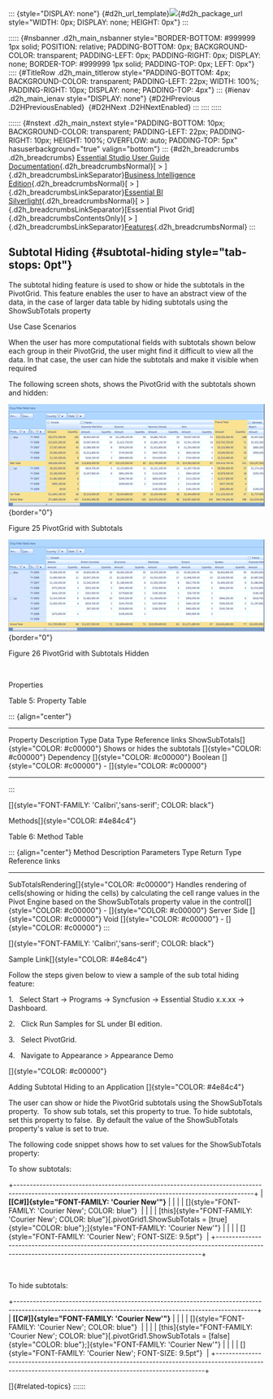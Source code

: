 ::: {style="DISPLAY: none"}
[](ms-xhelp:///?Id=d2h_url_template){#d2h_url_template}![](!package_url!){#d2h_package_url style="WIDTH: 0px; DISPLAY: none; HEIGHT: 0px"}
:::

::::: {#nsbanner .d2h_main_nsbanner style="BORDER-BOTTOM: #999999 1px solid; POSITION: relative; PADDING-BOTTOM: 0px; BACKGROUND-COLOR: transparent; PADDING-LEFT: 0px; PADDING-RIGHT: 0px; DISPLAY: none; BORDER-TOP: #999999 1px solid; PADDING-TOP: 0px; LEFT: 0px"}
:::: {#TitleRow .d2h_main_titlerow style="PADDING-BOTTOM: 4px; BACKGROUND-COLOR: transparent; PADDING-LEFT: 22px; WIDTH: 100%; PADDING-RIGHT: 10px; DISPLAY: none; PADDING-TOP: 4px"}
::: {#ienav .d2h_main_ienav style="DISPLAY: none"}
[](ms-xhelp:///?Id=8bf08545-6511-4807-b7ca-f94d8dfdbe7d){#D2HPrevious .D2HPreviousEnabled}  [](ms-xhelp:///?Id=382054d6-2696-4e95-ba7a-d4c769009264){#D2HNext .D2HNextEnabled}
:::
::::
:::::

:::::: {#nstext .d2h_main_nstext style="PADDING-BOTTOM: 10px; BACKGROUND-COLOR: transparent; PADDING-LEFT: 22px; PADDING-RIGHT: 10px; HEIGHT: 100%; OVERFLOW: auto; PADDING-TOP: 5px" hasuserbackground="true" valign="bottom"}
::: {#d2h_breadcrumbs .d2h_breadcrumbs}
[Essential Studio User Guide Documentation](ms-xhelp:///?Id=12457748-09e3-4d74-a240-8e049cedf030){.d2h_breadcrumbsNormal}[ \> ]{.d2h_breadcrumbsLinkSeparator}[Business Intelligence Edition](ms-xhelp:///?Id=fdf33dd8-62b2-47b9-ad7b-fc50e590bca5){.d2h_breadcrumbsNormal}[ \> ]{.d2h_breadcrumbsLinkSeparator}[Essential BI Silverlight](ms-xhelp:///?Id=c006b39c-6aa2-4637-b7de-3e7b6cb3f9f9){.d2h_breadcrumbsNormal}[ \> ]{.d2h_breadcrumbsLinkSeparator}[Essential Pivot Grid]{.d2h_breadcrumbsContentsOnly}[ \> ]{.d2h_breadcrumbsLinkSeparator}[Features](ms-xhelp:///?Id=9d7968f1-d52c-4e79-a6ae-fb01305e9f98){.d2h_breadcrumbsNormal}
:::

## Subtotal Hiding {#subtotal-hiding style="tab-stops: 0pt"}

The subtotal hiding feature is used to show or hide the subtotals in the PivotGrid. This feature enables the user to have an abstract view of the data, in the case of larger data table by hiding subtotals using the ShowSubTotals property

Use Case Scenarios

When the user has more computational fields with subtotals shown below each group in their PivotGrid, the user might find it difficult to view all the data. In that case, the user can hide the subtotals and make it visible when required

The following screen shots, shows the PivotGrid with the subtotals shown and hidden:

![Description: Description: C:\\Users\\diana\\Desktop\\SubTotalsshown.PNG](ImagesExt/image36_25.png){border="0"}

Figure 25 PivotGrid with Subtotals

![Description: Description: C:\\Users\\diana\\Desktop\\SuTotals Hidden.PNG](ImagesExt/image36_26.png){border="0"}

Figure 26 PivotGrid with Subtotals Hidden

 

Properties

Table 5: Property Table

::: {align="center"}
  ----------------------------------------- --------------------------------------------------------- --------------------------------------- ------------------------------------ -------------------------------
  Property                                  Description                                               Type                                    Data Type                            Reference links
  ShowSubTotals[]{style="COLOR: #c00000"}   Shows or hides the subtotals []{style="COLOR: #c00000"}   Dependency []{style="COLOR: #c00000"}   Boolean []{style="COLOR: #c00000"}   \- []{style="COLOR: #c00000"}
  ----------------------------------------- --------------------------------------------------------- --------------------------------------- ------------------------------------ -------------------------------
:::

[]{style="FONT-FAMILY: 'Calibri','sans-serif'; COLOR: black"} 

Methods[]{style="COLOR: #4e84c4"}

Table 6: Method Table

::: {align="center"}
  Method                                         Description                                                                                                                                                                                           Parameters                      Type                                     Return Type                       Reference links
  ---------------------------------------------- ----------------------------------------------------------------------------------------------------------------------------------------------------------------------------------------------------- ------------------------------- ---------------------------------------- --------------------------------- -------------------------------
  SubTotalsRendering[]{style="COLOR: #c00000"}   Handles rendering of cells(showing or hiding the cells) by calculating the cell range values in the Pivot Engine based on the ShowSubTotals property value in the control[]{style="COLOR: #c00000"}   \- []{style="COLOR: #c00000"}   Server Side []{style="COLOR: #c00000"}   Void []{style="COLOR: #c00000"}   \- []{style="COLOR: #c00000"}
:::

[]{style="FONT-FAMILY: 'Calibri','sans-serif'; COLOR: black"} 

Sample Link[]{style="COLOR: #4e84c4"}

Follow the steps given below to view a sample of the sub total hiding feature:

1.   Select Start -\> Programs -\> Syncfusion -\> Essential Studio x.x.xx -\> Dashboard.

2.   Click Run Samples for SL under BI edition.

3.   Select PivotGrid.

4.   Navigate to Appearance \> Appearance Demo

[]{style="COLOR: #c00000"} 

Adding Subtotal Hiding to an Application []{style="COLOR: #4e84c4"}

The user can show or hide the PivotGrid subtotals using the ShowSubTotals property.  To show sub totals, set this property to true. To hide subtotals, set this property to false.  By default the value of the ShowSubTotals property's value is set to true.

The following code snippet shows how to set values for the ShowSubTotals property:

To show subtotals:

+-------------------------------------------------------------------------------------------------------------------------------------------------------+
| **[\[C#\]]{style="FONT-FAMILY: 'Courier New'"}**                                                                                                      |
|                                                                                                                                                       |
| []{style="FONT-FAMILY: 'Courier New'; COLOR: blue"}                                                                                                   |
|                                                                                                                                                       |
| [this]{style="FONT-FAMILY: 'Courier New'; COLOR: blue"}[.pivotGrid1.ShowSubTotals = [true]{style="COLOR: blue"};]{style="FONT-FAMILY: 'Courier New'"} |
|                                                                                                                                                       |
| []{style="FONT-FAMILY: 'Courier New'; FONT-SIZE: 9.5pt"}                                                                                              |
+-------------------------------------------------------------------------------------------------------------------------------------------------------+

 

To hide subtotals:

+--------------------------------------------------------------------------------------------------------------------------------------------------------+
| **[\[C#\]]{style="FONT-FAMILY: 'Courier New'"}**                                                                                                       |
|                                                                                                                                                        |
| []{style="FONT-FAMILY: 'Courier New'; COLOR: blue"}                                                                                                    |
|                                                                                                                                                        |
| [this]{style="FONT-FAMILY: 'Courier New'; COLOR: blue"}[.pivotGrid1.ShowSubTotals = [false]{style="COLOR: blue"};]{style="FONT-FAMILY: 'Courier New'"} |
|                                                                                                                                                        |
| []{style="FONT-FAMILY: 'Courier New'; FONT-SIZE: 9.5pt"}                                                                                               |
+--------------------------------------------------------------------------------------------------------------------------------------------------------+

[]{#related-topics}
::::::
